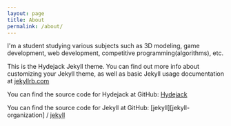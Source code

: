 ```yaml
---
layout: page
title: About
permalink: /about/
---
```


I'm a student studying various subjects such as 3D modeling, game development, web development, competitive programming(algorithms), etc.

This is the Hydejack Jekyll theme. You can find out more info about customizing your Jekyll theme, as well as basic Jekyll usage documentation at [jekyllrb.com](https://jekyllrb.com/)

You can find the source code for Hydejack at GitHub:
[Hydejack](https://github.com/hydecorp/hydejack)

You can find the source code for Jekyll at GitHub:
[jekyll][jekyll-organization] /
[jekyll](https://github.com/jekyll/jekyll)